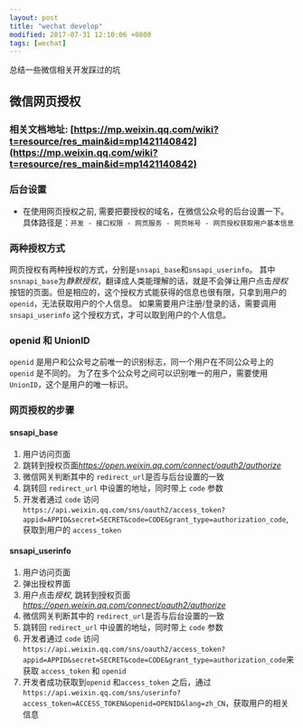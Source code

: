 ```yaml
---
layout: post
title: "wechat develop"
modified: 2017-07-31 12:10:06 +0800
tags: [wechat]
---
```


总结一些微信相关开发踩过的坑

## 微信网页授权

### 相关文档地址: [https://mp.weixin.qq.com/wiki?t=resource/res_main&id=mp1421140842](https://mp.weixin.qq.com/wiki?t=resource/res_main&id=mp1421140842)

### 后台设置
- 在使用网页授权之前, 需要把要授权的域名，在微信公众号的后台设置一下。具体路径是：`开发 - 接口权限 - 网页服务 - 网页帐号 - 网页授权获取用户基本信息`

### 两种授权方式
网页授权有两种授权的方式，分别是`snsapi_base`和`snsapi_userinfo`。
其中
`snsnapi_base`为*静默授权*，翻译成人类能理解的话，就是不会弹让用户点击*授权*按钮的页面。但是相应的，这个授权方式能获得的信息也很有限，只拿到用户的`openid`，无法获取用户的个人信息。
如果需要用户注册/登录的话，需要调用`snsapi_userinfo` 这个授权方式，才可以取到用户的个人信息。

### openid 和 UnionID

`openid` 是用户和公众号之前唯一的识别标志，同一个用户在不同公众号上的 `openid` 是不同的。
为了在多个公众号之间可以识别唯一的用户，需要使用 `UnionID`，这个是用户的唯一标识。

### 网页授权的步骤

#### snsapi_base

1. 用户访问页面
2. 跳转到授权页面*https://open.weixin.qq.com/connect/oauth2/authorize*
3. 微信网关判断其中的 `redirect_url`是否与后台设置的一致
4. 跳转回 `redirect_url` 中设置的地址，同时带上 `code` 参数
5. 开发者通过 `code` 访问`https://api.weixin.qq.com/sns/oauth2/access_token?appid=APPID&secret=SECRET&code=CODE&grant_type=authorization_code`, 获取到用户的 `access_token`

#### snsapi_userinfo
1. 用户访问页面
2. 弹出授权界面
3. 用户点击*授权*, 跳转到授权页面*https://open.weixin.qq.com/connect/oauth2/authorize*
4. 微信网关判断其中的 `redirect_url`是否与后台设置的一致
5. 跳转回 `redirect_url` 中设置的地址，同时带上 `code` 参数
6. 开发者通过 `code` 访问`https://api.weixin.qq.com/sns/oauth2/access_token?appid=APPID&secret=SECRET&code=CODE&grant_type=authorization_code`来获取 `access_token` 和 `openid`
7. 开发者成功获取到`openid` 和`access_token` 之后，通过`https://api.weixin.qq.com/sns/userinfo?access_token=ACCESS_TOKEN&openid=OPENID&lang=zh_CN`，获取用户的相关信息




